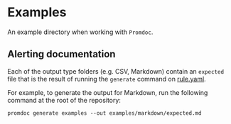 # Examples

An example directory when working with `Promdoc`.

## Alerting documentation

Each of the output type folders (e.g. CSV, Markdown) contain an `expected` file that is the result of running the `generate` command on [rule.yaml](rule.yaml).

For example, to generate the output for Markdown, run the following command at the root of the repository:

```shell
promdoc generate examples --out examples/markdown/expected.md
```

